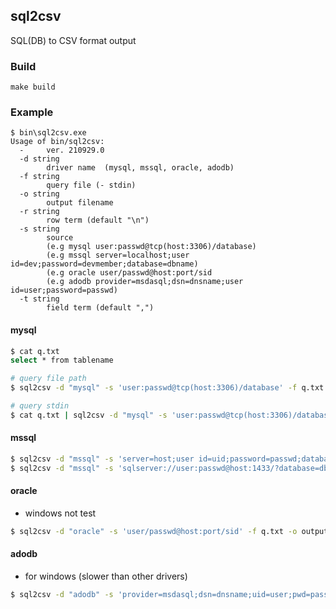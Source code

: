 
## sql2csv
SQL(DB) to CSV format output

### Build 

```
make build
```

### Example 

```
$ bin\sql2csv.exe
Usage of bin/sql2csv:
  -     ver. 210929.0
  -d string
        driver name  (mysql, mssql, oracle, adodb)
  -f string
        query file (- stdin)
  -o string
        output filename
  -r string
        row term (default "\n")
  -s string
        source
        (e.g mysql user:passwd@tcp(host:3306)/database)
        (e.g mssql server=localhost;user id=dev;password=devmember;database=dbname)
        (e.g oracle user/passwd@host:port/sid
        (e.g adodb provider=msdasql;dsn=dnsname;user id=user;password=passwd)
  -t string
        field term (default ",")
```

#### mysql
```sh
$ cat q.txt 
select * from tablename

# query file path 
$ sql2csv -d "mysql" -s 'user:passwd@tcp(host:3306)/database' -f q.txt -o output.txt

# query stdin
$ cat q.txt | sql2csv -d "mysql" -s 'user:passwd@tcp(host:3306)/database' -o output.txt
```

#### mssql 

```sh
$ sql2csv -d "mssql" -s 'server=host;user id=uid;password=passwd;database=dbname' -f q.txt -o output.txt
$ sql2csv -d "mssql" -s 'sqlserver://user:passwd@host:1433/?database=dbname' -f q.txt -o output.txt
```

#### oracle 
- windows not test

```sh
$ sql2csv -d "oracle" -s 'user/passwd@host:port/sid' -f q.txt -o output.txt
```

#### adodb 
- for windows (slower than other drivers)
  
```sh
$ sql2csv -d "adodb" -s 'provider=msdasql;dsn=dnsname;uid=user;pwd=passwd' -f q.txt -o output.txt
```
